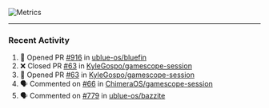 ![Metrics](https://metrics.lecoq.io/KyleGospo?template=classic&base=header%2C%20activity%2C%20community%2C%20repositories%2C%20metadata&base.indepth=false&base.hireable=false&base.skip=false&config.timezone=America%2FLos_Angeles)

---
### Recent Activity
<!--START_SECTION:activity-->
1. 💪 Opened PR [#916](https://github.com/ublue-os/bluefin/pull/916) in [ublue-os/bluefin](https://github.com/ublue-os/bluefin)
2. ❌ Closed PR [#63](https://github.com/KyleGospo/gamescope-session/pull/63) in [KyleGospo/gamescope-session](https://github.com/KyleGospo/gamescope-session)
3. 💪 Opened PR [#63](https://github.com/KyleGospo/gamescope-session/pull/63) in [KyleGospo/gamescope-session](https://github.com/KyleGospo/gamescope-session)
4. 🗣 Commented on [#66](https://github.com/ChimeraOS/gamescope-session/pull/66#issuecomment-1950270701) in [ChimeraOS/gamescope-session](https://github.com/ChimeraOS/gamescope-session)
5. 🗣 Commented on [#779](https://github.com/ublue-os/bazzite/issues/779#issuecomment-1949476370) in [ublue-os/bazzite](https://github.com/ublue-os/bazzite)
<!--END_SECTION:activity-->
